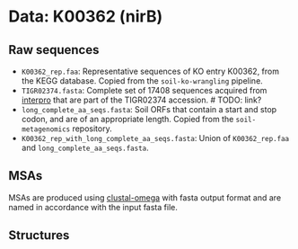 # Data: K00362 (nirB)

## Raw sequences

* `K00362_rep.faa`: Representative sequences of KO entry K00362, from the KEGG database. Copied from the `soil-ko-wrangling` pipeline.
* `TIGR02374.fasta`: Complete set of 17408 sequences acquired from [interpro]() that are part of the TIGR02374 accession. # TODO: link?
* `long_complete_aa_seqs.fasta`: Soil ORFs that contain a start and stop codon, and are of an appropriate length. Copied from the `soil-metagenomics` repository.
* `K00362_rep_with_long_complete_aa_seqs.fasta`: Union of `K00362_rep.faa` and `long_complete_aa_seqs.fasta`.

## MSAs

MSAs are produced using [clustal-omega](https://www.ebi.ac.uk/jdispatcher/msa/clustalo?stype=protein&outfmt=fa) with fasta output format and are named in accordance with the input fasta file.

## Structures
